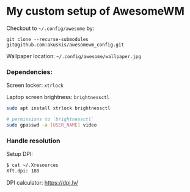 # My custom setup of AwesomeWM

Checkout to `~/.config/awesome` by:

```shell
git clone --recurse-submodules git@github.com:akuskis/awesomewm_config.git
```

Wallpaper location: `~/.config/awesome/wallpaper.jpg`

### Dependencies:

Screen locker: `xtrlock`

Laptop screen brightness: `brightnessctl`

```bash
sudo apt install xtrlock brightnessctl

# permissions to `brightnessctl`
sudo gpasswd -a [USER_NAME] video
```

### Handle resolution

Setup DPI:

```bash
$ cat ~/.Xresources 
Xft.dpi: 188
```

DPI calculator: https://dpi.lv/
